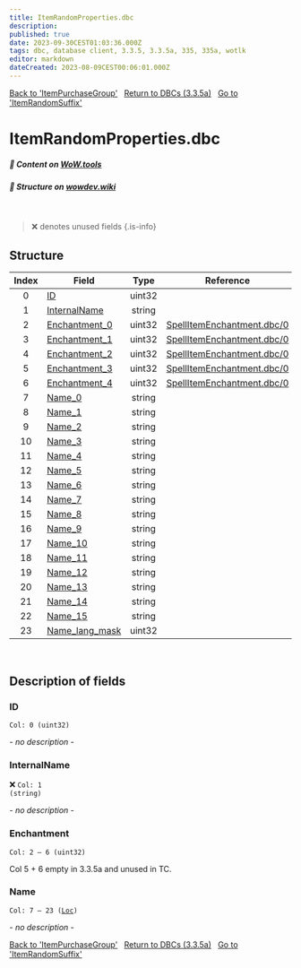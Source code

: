 ```yaml
---
title: ItemRandomProperties.dbc
description:
published: true
date: 2023-09-30CEST01:03:36.000Z
tags: dbc, database client, 3.3.5, 3.3.5a, 335, 335a, wotlk
editor: markdown
dateCreated: 2023-08-09CEST00:06:01.000Z
---
```

<a href="https://trinitycore.info/files/DBC/335/itempurchasegroup" class="mt-5 v-btn v-btn--depressed v-btn--flat v-btn--outlined theme--light v-size--default darkblue--text text--lighten-3"><span class="v-btn__content"><i aria-hidden="true" class="v-icon notranslate v-icon--left mdi mdi-arrow-left theme--light"></i><span>Back to 'ItemPurchaseGroup'</span></span></a>&nbsp;&nbsp;&nbsp;<a href="https://trinitycore.info/files/DBC/335/DBC" class="mt-5 v-btn v-btn--depressed v-btn--flat v-btn--outlined theme--light v-size--default darkblue--text text--lighten-3"><span class="v-btn__content"><i aria-hidden="true" class="v-icon notranslate v-icon--left mdi mdi-home-outline theme--light"></i><span>Return to DBCs (3.3.5a)</span></span></a>&nbsp;&nbsp;&nbsp;<a href="https://trinitycore.info/files/DBC/335/itemrandomsuffix" class="mt-5 v-btn v-btn--depressed v-btn--flat v-btn--outlined theme--light v-size--default darkblue--text text--lighten-3"><span class="v-btn__content"><span>Go to 'ItemRandomSuffix'</span><i aria-hidden="true" class="v-icon notranslate v-icon--right mdi mdi-arrow-right theme--light"></i></span></a>

# ItemRandomProperties.dbc
##### :open_book: Content on [WoW.tools](https://wow.tools/dbc/?dbc=itemrandomproperties&build=3.3.5.12340)
##### :pencil: Structure on [wowdev.wiki](https://wowdev.wiki/DB/ItemRandomProperties)
&nbsp;

> :x: denotes unused fields
{.is-info}


## Structure

| Index | Field | Type | Reference |
| :---: | --- | :---: | --- |
| 0 | [ID](#id) | uint32 |  |
| 1 | [InternalName](#internalname) | string |  |
| 2 | [Enchantment_0](#enchantment) | uint32 | [SpellItemEnchantment.dbc/0](/files/DBC/335/spellitemenchantment#id) |
| 3 | [Enchantment_1](#enchantment) | uint32 | [SpellItemEnchantment.dbc/0](/files/DBC/335/spellitemenchantment#id) |
| 4 | [Enchantment_2](#enchantment) | uint32 | [SpellItemEnchantment.dbc/0](/files/DBC/335/spellitemenchantment#id) |
| 5 | [Enchantment_3](#enchantment) | uint32 | [SpellItemEnchantment.dbc/0](/files/DBC/335/spellitemenchantment#id) |
| 6 | [Enchantment_4](#enchantment) | uint32 | [SpellItemEnchantment.dbc/0](/files/DBC/335/spellitemenchantment#id) |
| 7 | [Name_0](#name) | string |  |
| 8 | [Name_1](#name) | string |  |
| 9 | [Name_2](#name) | string |  |
| 10 | [Name_3](#name) | string |  |
| 11 | [Name_4](#name) | string |  |
| 12 | [Name_5](#name) | string |  |
| 13 | [Name_6](#name) | string |  |
| 14 | [Name_7](#name) | string |  |
| 15 | [Name_8](#name) | string |  |
| 16 | [Name_9](#name) | string |  |
| 17 | [Name_10](#name) | string |  |
| 18 | [Name_11](#name) | string |  |
| 19 | [Name_12](#name) | string |  |
| 20 | [Name_13](#name) | string |  |
| 21 | [Name_14](#name) | string |  |
| 22 | [Name_15](#name) | string |  |
| 23 | [Name_lang_mask](#name) | uint32 |  |
&nbsp;
## Description of fields

### ID
<code>Col: 0 (uint32)</code>

*- no description -*
&nbsp;

### InternalName
:x: <code>Col: 1 (string)</code>

*- no description -*
&nbsp;

### Enchantment
<code>Col: 2 &ndash; 6 (uint32)</code>

Col 5 + 6 empty in 3.3.5a and unused in TC.
&nbsp;

### Name
<code>Col: 7 &ndash; 23 ([Loc](/how-to/localization))</code>

*- no description -*
&nbsp;

<a href="https://trinitycore.info/files/DBC/335/itempurchasegroup" class="mt-5 v-btn v-btn--depressed v-btn--flat v-btn--outlined theme--light v-size--default darkblue--text text--lighten-3"><span class="v-btn__content"><i aria-hidden="true" class="v-icon notranslate v-icon--left mdi mdi-arrow-left theme--light"></i><span>Back to 'ItemPurchaseGroup'</span></span></a>&nbsp;&nbsp;&nbsp;<a href="https://trinitycore.info/files/DBC/335/DBC" class="mt-5 v-btn v-btn--depressed v-btn--flat v-btn--outlined theme--light v-size--default darkblue--text text--lighten-3"><span class="v-btn__content"><i aria-hidden="true" class="v-icon notranslate v-icon--left mdi mdi-home-outline theme--light"></i><span>Return to DBCs (3.3.5a)</span></span></a>&nbsp;&nbsp;&nbsp;<a href="https://trinitycore.info/files/DBC/335/itemrandomsuffix" class="mt-5 v-btn v-btn--depressed v-btn--flat v-btn--outlined theme--light v-size--default darkblue--text text--lighten-3"><span class="v-btn__content"><span>Go to 'ItemRandomSuffix'</span><i aria-hidden="true" class="v-icon notranslate v-icon--right mdi mdi-arrow-right theme--light"></i></span></a>
